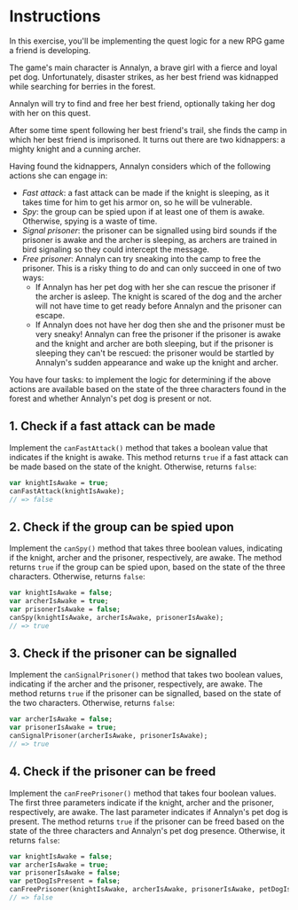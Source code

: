 # Instructions

In this exercise, you'll be implementing the quest logic for a new RPG game a friend is developing.

The game's main character is Annalyn, a brave girl with a fierce and loyal pet dog. Unfortunately, disaster strikes, as her best friend was kidnapped while searching for berries in the forest.

Annalyn will try to find and free her best friend, optionally taking her dog with her on this quest.

After some time spent following her best friend's trail, she finds the camp in which her best friend is imprisoned. It turns out there are two kidnappers: a mighty knight and a cunning archer.

Having found the kidnappers, Annalyn considers which of the following actions she can engage in:

- _Fast attack_: a fast attack can be made if the knight is sleeping, as it takes time for him to get his armor on, so he will be vulnerable.
- _Spy_: the group can be spied upon if at least one of them is awake. Otherwise, spying is a waste of time.
- _Signal prisoner_: the prisoner can be signalled using bird sounds if the prisoner is awake and the archer is sleeping, as archers are trained in bird signaling so they could intercept the message.
- _Free prisoner_: Annalyn can try sneaking into the camp to free the prisoner.
  This is a risky thing to do and can only succeed in one of two ways:
  - If Annalyn has her pet dog with her she can rescue the prisoner if the archer is asleep.
    The knight is scared of the dog and the archer will not have time to get ready before Annalyn and the prisoner can escape.
  - If Annalyn does not have her dog then she and the prisoner must be very sneaky!
    Annalyn can free the prisoner if the prisoner is awake and the knight and archer are both sleeping, but if the prisoner is sleeping they can't be rescued: the prisoner would be startled by Annalyn's sudden appearance and wake up the knight and archer.

You have four tasks: to implement the logic for determining if the above actions are available based on the state of the three characters found in the forest and whether Annalyn's pet dog is present or not.

## 1. Check if a fast attack can be made

Implement the `canFastAttack()` method that takes a boolean value that indicates if the knight is awake. This method returns `true` if a fast attack can be made based on the state of the knight. Otherwise, returns `false`:

```haxe
var knightIsAwake = true;
canFastAttack(knightIsAwake);
// => false
```

## 2. Check if the group can be spied upon

Implement the `canSpy()` method that takes three boolean values, indicating if the knight, archer and the prisoner, respectively, are awake. The method returns `true` if the group can be spied upon, based on the state of the three characters. Otherwise, returns `false`:

```haxe
var knightIsAwake = false;
var archerIsAwake = true;
var prisonerIsAwake = false;
canSpy(knightIsAwake, archerIsAwake, prisonerIsAwake);
// => true
```

## 3. Check if the prisoner can be signalled

Implement the `canSignalPrisoner()` method that takes two boolean values, indicating if the archer and the prisoner, respectively, are awake. The method returns `true` if the prisoner can be signalled, based on the state of the two characters. Otherwise, returns `false`:

```haxe
var archerIsAwake = false;
var prisonerIsAwake = true;
canSignalPrisoner(archerIsAwake, prisonerIsAwake);
// => true
```

## 4. Check if the prisoner can be freed

Implement the `canFreePrisoner()` method that takes four boolean values. The first three parameters indicate if the knight, archer and the prisoner, respectively, are awake. The last parameter indicates if Annalyn's pet dog is present. The method returns `true` if the prisoner can be freed based on the state of the three characters and Annalyn's pet dog presence. Otherwise, it returns `false`:

```haxe
var knightIsAwake = false;
var archerIsAwake = true;
var prisonerIsAwake = false;
var petDogIsPresent = false;
canFreePrisoner(knightIsAwake, archerIsAwake, prisonerIsAwake, petDogIsPresent);
// => false
```
